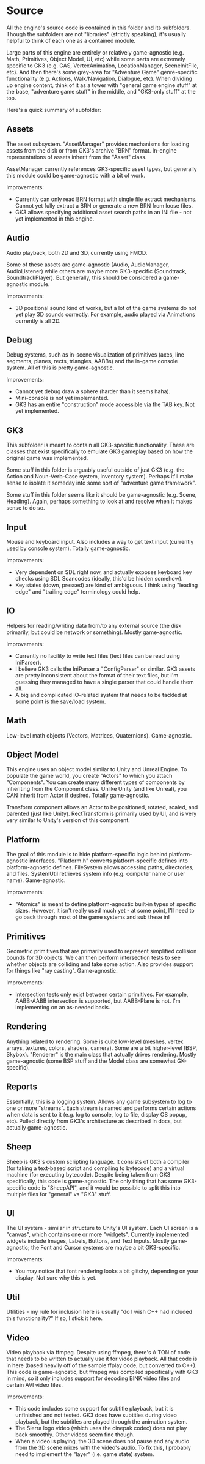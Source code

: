 # Source
All the engine's source code is contained in this folder and its subfolders. Though the subfolders are not "libraries" (strictly speaking), it's usually helpful to think of each one as a contained module. 

Large parts of this engine are entirely or relatively game-agnostic (e.g. Math, Primitives, Object Model, UI, etc) while some parts are extremely specific to GK3 (e.g. GAS, VertexAnimation, LocationManager, SceneInitFile, etc). And then there's some grey-area for "Adventure Game" genre-specific functionality (e.g. Actions, Walk/Navigation, Dialogue, etc). When dividing up engine content, think of it as a tower with "general game engine stuff" at the base, "adventure game stuff" in the middle, and "GK3-only stuff" at the top.

Here's a quick summary of subfolder:

## Assets
The asset subsystem. "AssetManager" provides mechanisms for loading assets from the disk or from GK3's archive "BRN" format. In-engine representations of assets inherit from the "Asset" class.

AssetManager currently references GK3-specific asset types, but generally this module could be game-agnostic with a bit of work.

Improvements:

- Currently can only read BRN format with single file extract mechanisms. Cannot yet fully extract a BRN or generate a new BRN from loose files.
- GK3 allows specifying additional asset search paths in an INI file - not yet implemented in this engine.

## Audio
Audio playback, both 2D and 3D, currently using FMOD. 

Some of these assets are game-agnostic (Audio, AudioManager, AudioListener) while others are maybe more GK3-specific (Soundtrack, SoundtrackPlayer). But generally, this should be considered a game-agnostic module.

Improvements:

- 3D positional sound kind of works, but a lot of the game systems do not yet play 3D sounds correctly. For example, audio played via Animations currently is all 2D.

## Debug
Debug systems, such as in-scene visualization of primitives (axes, line segments, planes, rects, triangles, AABBs) and the in-game console system. All of this is pretty game-agnostic.

Improvements:

- Cannot yet debug draw a sphere (harder than it seems haha).
- Mini-console is not yet implemented.
- GK3 has an entire "construction" mode accessible via the TAB key. Not yet implemented.

## GK3
This subfolder is meant to contain all GK3-specific functionality. These are classes that exist specifically to emulate GK3 gameplay based on how the original game was implemented.

Some stuff in this folder is arguably useful outside of just GK3 (e.g. the Action and Noun-Verb-Case system, inventory system). Perhaps it'll make sense to isolate it someday into some sort of "adventure game framework".

Some stuff in this folder seems like it should be game-agnostic (e.g. Scene, Heading). Again, perhaps something to look at and resolve when it makes sense to do so.

## Input
Mouse and keyboard input. Also includes a way to get text input (currently used by console system). Totally game-agnostic.

Improvements:

- Very dependent on SDL right now, and actually exposes keyboard key checks using SDL Scancodes (ideally, this'd be hidden somehow).
- Key states (down, pressed) are kind of ambiguous. I think using "leading edge" and "trailing edge" terminology could help.

## IO
Helpers for reading/writing data from/to any external source (the disk primarily, but could be network or something). Mostly game-agnostic.

Improvements:

- Currently no facility to write text files (text files can be read using IniParser).
- I believe GK3 calls the IniParser a "ConfigParser" or similar. GK3 assets are pretty inconsistent about the format of their text files, but I'm guessing they managed to have a single parser that could handle them all.
- A big and complicated IO-related system that needs to be tackled at some point is the save/load system.

## Math
Low-level math objects (Vectors, Matrices, Quaternions). Game-agnostic.

## Object Model
This engine uses an object model similar to Unity and Unreal Engine. To populate the game world, you create "Actors" to which you attach "Components". You can create many different types of components by inheriting from the Component class. Unlike Unity (and like Unreal), you CAN inherit from Actor if desired. Totally game-agnostic.

Transform component allows an Actor to be positioned, rotated, scaled, and parented (just like Unity). RectTransform is primarily used by UI, and is very very similar to Unity's version of this component.

## Platform
The goal of this module is to hide platform-specific logic behind platform-agnostic interfaces. "Platform.h" converts platform-specific defines into platform-agnostic defines. FileSystem allows accessing paths, directories, and files. SystemUtil retrieves system info (e.g. computer name or user name). Game-agnostic.

Improvements:

- "Atomics" is meant to define platform-agnostic built-in types of specific sizes. However, it isn't really used much yet - at some point, I'll need to go back through most of the game systems and sub these in!

## Primitives
Geometric primitives that are primarily used to represent simplified collision bounds for 3D objects. We can then perform intersection tests to see whether objects are colliding and take some action. Also provides support for things like "ray casting". Game-agnostic.

Improvements:

- Intersection tests only exist between certain primitives. For example, AABB-AABB intersection is supported, but AABB-Plane is not. I'm implementing on an as-needed basis.

## Rendering
Anything related to rendering. Some is quite low-level (meshes, vertex arrays, textures, colors, shaders, camera). Some are a bit higher-level (BSP, Skybox). "Renderer" is the main class that actually drives rendering. Mostly game-agnostic (some BSP stuff and the Model class are somewhat GK-specific).

## Reports
Essentially, this is a logging system. Allows any game subsystem to log to one or more "streams". Each stream is named and performs certain actions when data is sent to it (e.g. log to console, log to file, display OS popup, etc). Pulled directly from GK3's architecture as described in docs, but actually game-agnostic.

## Sheep
Sheep is GK3's custom scripting language. It consists of both a compiler (for taking a text-based script and compiling to bytecode) and a virtual machine (for executing bytecode). Despite being taken from GK3 specifically, this code is game-agnostic. The only thing that has some GK3-specific code is "SheepAPI", and it would be possible to split this into multiple files for "general" vs "GK3" stuff.

## UI
The UI system - similar in structure to Unity's UI system. Each UI screen is a "canvas", which contains one or more "widgets". Currently implemented widgets include Images, Labels, Buttons, and Text Inputs. Mostly game-agnostic; the Font and Cursor systems are maybe a bit GK3-specific.

Improvements:

- You may notice that font rendering looks a bit glitchy, depending on your display. Not sure why this is yet.

## Util
Utilities - my rule for inclusion here is usually "do I wish C++ had included this functionality?" If so, I stick it here.

## Video
Video playback via ffmpeg. Despite using ffmpeg, there's A TON of code that needs to be written to actually use it for video playback. All that code is in here (based heavily off of the sample ffplay code, but converted to C++). This code is game-agnostic, but ffmpeg was compiled specifically with GK3 in mind, so it only includes support for decoding BINK video files and certain AVI video files.

Improvements:

- This code includes some support for subtitle playback, but it is unfinished and not tested. GK3 does have subtitles during video playback, but the subtitles are played through the animation system.
- The Sierra logo video (which uses the cinepak codec) does not play back smoothly. Other videos seem fine though.
- When a video is playing, the 3D scene does not pause and any audio from the 3D scene mixes with the video's audio. To fix this, I probably need to implement the "layer" (i.e. game state) system.